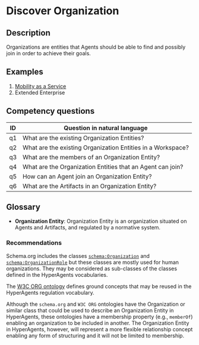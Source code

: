 # Discover Organization

## Description
Organizations are entities that Agents should be able to find and possibly join in order to achieve their goals.

## Examples
1. [Mobility as a Service](../../scenarios/mobility-as-a-service.md)
2. Extended Enterprise

## Competency questions

| ID | Question in natural language |
|---|---|
| q1 | What are the existing Organization Entities? |
| q2 | What are the existing Organization Entities in a Workspace? |
| q3 | What are the members of an Organization Entity? |
| q4 | What are the Organization Entities that an Agent can join? |
| q5 | How can an Agent join an Organization Entity? |
| q6 | What are the Artifacts in an Organization Entity? |

## Glossary

* **Organization Entity**: Organization Entity is an organization situated on Agents and Artifacts, and regulated by a normative system.

### Recommendations

Schema.org includes the classes [`schema:Organization`](https://schema.org/Organization) and [`schema:OrganizationRole`](https://schema.org/OrganizationRole) but these classes are mostly used for human organizations. They may be considered as sub-classes of the classes defined in the HyperAgents vocabularies.

The [W3C ORG ontology](https://www.w3.org/TR/vocab-org/) defines ground concepts that may be reused in the HyperAgents regulation vocabulary.

Although the `schema.org` and `W3C ORG` ontologies have the Organization or similar class that could be used to describe an Organization Entity in HyperAgents, these ontologies have a membership property (e.g., `memberOf`) enabling an organization to be included in another. The Organization Entity in HyperAgents, however, will represent a more flexible relationship concept enabling any form of structuring and it will not be limited to membership.